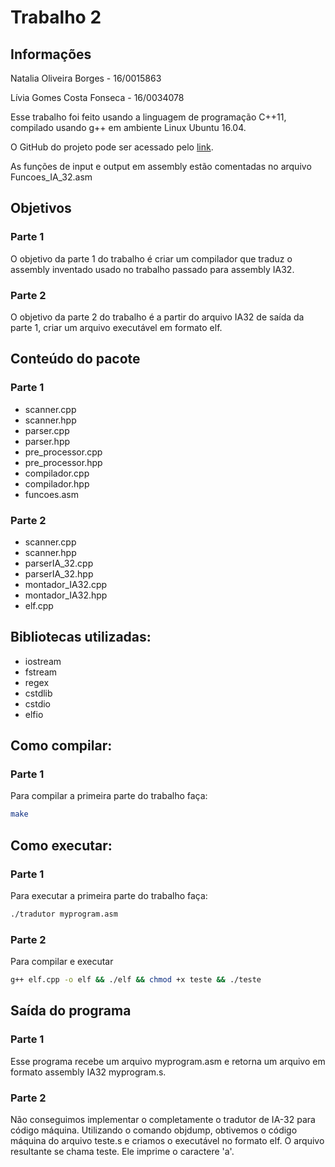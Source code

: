 # Trabalho 2

## Informações

Natalia Oliveira Borges - 16/0015863

Lívia Gomes Costa Fonseca - 16/0034078

Esse trabalho foi feito usando a linguagem de programação C++11, compilado usando g++ em ambiente Linux Ubuntu 16.04.

O GitHub do projeto pode ser acessado pelo [link](https://github.com/natioliveira97/SB).

As funções de input e output em assembly estão comentadas no arquivo Funcoes_IA_32.asm

## Objetivos

### Parte 1

O objetivo da parte 1 do trabalho é criar um compilador que traduz o assembly inventado usado no trabalho passado para assembly IA32.

### Parte 2

O objetivo da parte 2 do trabalho é a partir do arquivo IA32 de saída da parte 1, criar um arquivo executável em formato elf.


## Conteúdo do pacote

### Parte 1

- scanner.cpp
- scanner.hpp
- parser.cpp
- parser.hpp
- pre_processor.cpp
- pre_processor.hpp
- compilador.cpp
- compilador.hpp
- funcoes.asm

### Parte 2

- scanner.cpp
- scanner.hpp
- parserIA_32.cpp
- parserIA_32.hpp
- montador_IA32.cpp
- montador_IA32.hpp
- elf.cpp


## Bibliotecas utilizadas:

- iostream
- fstream
- regex
- cstdlib
- cstdio
- elfio



## Como compilar:

### Parte 1

Para compilar a primeira parte do trabalho faça:

```bash
make
```

## Como executar:

### Parte 1

Para executar a primeira parte do trabalho faça:

```bash
./tradutor myprogram.asm
```

### Parte 2

Para compilar e executar

```bash
g++ elf.cpp -o elf && ./elf && chmod +x teste && ./teste
```


## Saída do programa

### Parte 1

Esse programa recebe um arquivo myprogram.asm e retorna um arquivo em formato assembly IA32 myprogram.s.


### Parte 2

Não conseguimos implementar o completamente o tradutor de IA-32 para código máquina.
Utilizando o comando objdump, obtivemos o código máquina do arquivo teste.s e criamos o executável no formato elf.
O arquivo resultante se chama teste. Ele imprime o caractere 'a'.
